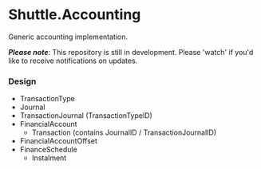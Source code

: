 # Shuttle.Accounting
Generic accounting implementation.

***Please note***: This repository is still in development.  Please 'watch' if you'd like to receive notifications on updates.

### Design

- TransactionType
- Journal
- TransactionJournal (TransactionTypeID)
- FinancialAccount
  - Transaction (contains JournalID / TransactionJournalID)
- FinancialAccountOffset
- FinanceSchedule
  - Instalment

